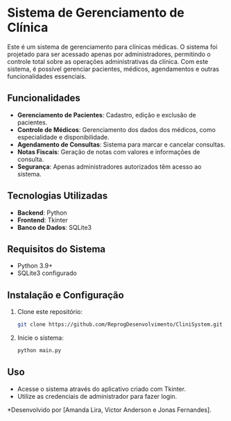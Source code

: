 # Sistema de Gerenciamento de Clínica

Este é um sistema de gerenciamento para clínicas médicas. O sistema foi projetado para ser acessado apenas por administradores, permitindo o controle total sobre as operações administrativas da clínica. Com este sistema, é possível gerenciar pacientes, médicos, agendamentos e outras funcionalidades essenciais.

## Funcionalidades

- **Gerenciamento de Pacientes**: Cadastro, edição e exclusão de pacientes.
- **Controle de Médicos**: Gerenciamento dos dados dos médicos, como especialidade e disponibilidade.
- **Agendamento de Consultas**: Sistema para marcar e cancelar consultas.
- **Notas Fiscais**: Geração de notas com valores e informações de consulta.
- **Segurança**: Apenas administradores autorizados têm acesso ao sistema.

## Tecnologias Utilizadas

- **Backend**: Python
- **Frontend**: Tkinter
- **Banco de Dados**: SQLite3

## Requisitos do Sistema
  - Python 3.9+
  - SQLite3 configurado

## Instalação e Configuração

1. Clone este repositório:
   ```bash
   git clone https://github.com/ReprogDesenvolvimento/CliniSystem.git
   ```

2. Inicie o sistema:
   ```bash
   python main.py
   ```

## Uso

- Acesse o sistema através do aplicativo criado com Tkinter.
- Utilize as credenciais de administrador para fazer login.


*Desenvolvido por [Amanda Lira, Victor Anderson e Jonas Fernandes].
